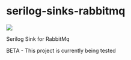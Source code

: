 # serilog-sinks-rabbitmq
<img src="https://ci.appveyor.com/api/projects/status/row7ob6fhgmvtqwb" />

Serilog Sink for RabbitMq

BETA - This project is currently being tested
